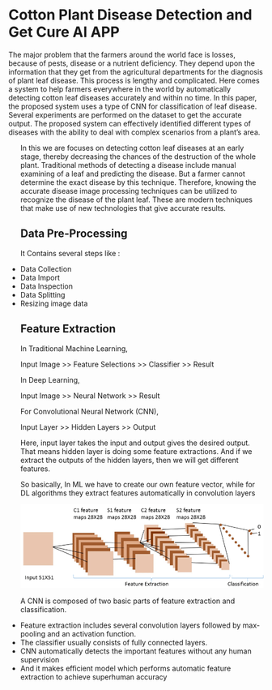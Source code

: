 # Cotton Plant Disease Detection and Get Cure AI APP

The major problem that the farmers around the world face is losses, because of pests, disease or a nutrient deficiency. They depend upon the information that they get from the agricultural departments for the diagnosis of plant leaf disease. This process is lengthy and complicated. Here comes a system to help farmers everywhere in the world by automatically detecting cotton leaf diseases accurately and within no time. In this paper, the proposed system uses a type of CNN for classification of leaf disease. Several experiments are performed on the dataset to get the accurate output. The proposed system can effectively identified different types of diseases with the ability to deal with complex scenarios from a plant’s area.

<ul>

In this we are focuses on detecting cotton leaf diseases at an early stage, thereby decreasing the chances of the destruction of the whole plant. Traditional methods of detecting a disease include manual examining of a leaf and predicting the disease. But a farmer cannot determine the exact disease by this technique. Therefore, knowing the accurate disease image processing techniques can be utilized to recognize the disease of the plant leaf. These are modern techniques that make use of new technologies that give accurate results. 

## Data Pre-Processing
It Contains several steps like :

<li>Data Collection
<li>Data Import
<li>Data Inspection
<li>Data Splitting
<li>Resizing image data
  
## Feature Extraction
In Traditional Machine Learning,

Input Image >> Feature Selections >> Classifier >> Result

In Deep Learning,

Input Image >> Neural Network >> Result

For Convolutional Neural Network (CNN),

Input Layer >> Hidden Layers >> Output

Here, input layer takes the input and output gives the desired output. That means hidden layer is doing some feature extractions. And if we extract the outputs of the hidden layers, then we will get different features.

So basically, In ML we have to create our own feature vector, while for DL algorithms they extract features automatically in convolution layers

<img src="Figures/CNN-feature-extraction-and-classification.png">

A CNN is composed of two basic parts of feature extraction and classification.
<li>Feature extraction includes several convolution layers followed by max-pooling and an activation function.
<li>The classifier usually consists of fully connected layers.
<li>CNN automatically detects the important features without any human supervision
<li>And it makes efficient model which performs automatic feature extraction to achieve superhuman accuracy
